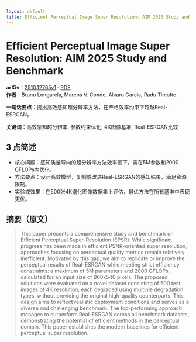 ```yaml
---
layout: default
title: Efficient Perceptual Image Super Resolution: AIM 2025 Study and Benchmark
---
```


# Efficient Perceptual Image Super Resolution: AIM 2025 Study and Benchmark
**arXiv**：[2510.12765v1](https://arxiv.org/abs/2510.12765) · [PDF](https://arxiv.org/pdf/2510.12765.pdf)  
**作者**：Bruno Longarela, Marcos V. Conde, Alvaro Garcia, Radu Timofte  

**一句话要点**：提出高效感知超分辨率方法，在严格效率约束下超越Real-ESRGAN。

**关键词**：高效感知超分辨率, 参数约束优化, 4K图像基准, Real-ESRGAN比较

## 3 点简述
- 核心问题：感知质量导向的超分辨率方法效率低下，需在5M参数和2000 GFLOPs内优化。
- 方法要点：设计高效模型，复制或改进Real-ESRGAN的感知结果，满足资源限制。
- 实验或效果：在500张4K退化图像数据集上评估，最优方法在所有基准中表现更优。

## 摘要（原文）

> This paper presents a comprehensive study and benchmark on Efficient
> Perceptual Super-Resolution (EPSR). While significant progress has been made in
> efficient PSNR-oriented super resolution, approaches focusing on perceptual
> quality metrics remain relatively inefficient. Motivated by this gap, we aim to
> replicate or improve the perceptual results of Real-ESRGAN while meeting strict
> efficiency constraints: a maximum of 5M parameters and 2000 GFLOPs, calculated
> for an input size of 960x540 pixels. The proposed solutions were evaluated on a
> novel dataset consisting of 500 test images of 4K resolution, each degraded
> using multiple degradation types, without providing the original high-quality
> counterparts. This design aims to reflect realistic deployment conditions and
> serves as a diverse and challenging benchmark. The top-performing approach
> manages to outperform Real-ESRGAN across all benchmark datasets, demonstrating
> the potential of efficient methods in the perceptual domain. This paper
> establishes the modern baselines for efficient perceptual super resolution.

